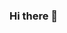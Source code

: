 ### Hi there 👋

<!--
**Evan-Krook/Evan-Krook** is a ✨ _special_ ✨ repository because its `README.md` (this file) appears on your GitHub profile.

Here are some ideas to get you started:

- 🔭 I’m currently working on a Data Science degree with a certificate in Economic Analytics from the University of Wisconsin-Madison.
- 🌱 I’m currently learning different languages: R, Python, and SQL. Building off that, I am prioritizing the skills of reshaping, collecting, and analyzing data with these different languages
- 👯 I’m looking to collaborate on various project in realm of conusmer choice, sports, investments, etc. to help build my skill on predictive and descrpitive analysis. 
- 🤔 I’m looking for help with finding experience opportunitites and to work in teams to generate results.
- 📫 How to reach me is with my email ekrook36@gmial.com
- 😄 Pronouns: He/Him
- ⚡ Fun fact: When I visited Japan, I wrestled a professional sumo wrestler.
-->
